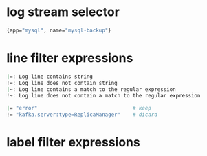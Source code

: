 



# log stream selector

```protobuf
{app="mysql", name="mysql-backup"}
```

# line filter expressions

```bash
|=: Log line contains string
!=: Log line does not contain string
|~: Log line contains a match to the regular expression
!~: Log line does not contain a match to the regular expression
```


```bash
|= "error"                               # keep
!= "kafka.server:type=ReplicaManager"    # dicard
```

# label filter expressions

```bash





```

